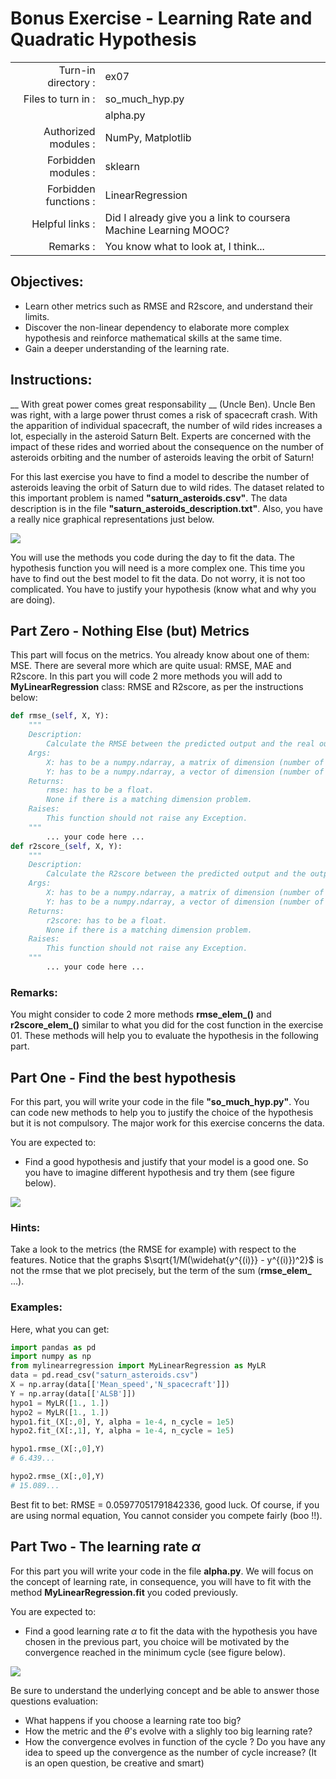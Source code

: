 # Bonus Exercise - Learning Rate and Quadratic Hypothesis

|                         |                    |
| -----------------------:| ------------------ |
|   Turn-in directory :   |  ex07              |
|   Files to turn in :    |  so_much_hyp.py    |
|                         |  alpha.py          |
|   Authorized modules :  |  NumPy, Matplotlib |
|   Forbidden modules :   |  sklearn           |
|   Forbidden functions : |  LinearRegression  |
|   Helpful links :       | Did I already give you a link to coursera Machine Learning MOOC? |
|   Remarks :             | You know what to look at, I think... |

## Objectives:

* Learn other metrics such as RMSE and R2score, and understand their limits.
* Discover the non-linear dependency to elaborate more complex hypothesis and reinforce mathematical skills at the same time.
* Gain a deeper understanding of the learning rate.


## Instructions:

__ With great power comes great responsability __ (Uncle Ben).
Uncle Ben was right, with a large power thrust comes a risk of spacecraft crash.
With the apparition of individual spacecraft, the number of wild rides increases a lot, especially in the asteroid Saturn Belt.
Experts are concerned with the impact of these rides and worried about the consequence on the number of asteroids orbiting and the number of asteroids leaving the orbit of Saturn!

For this last exercise you have to find a model to describe the number of asteroids leaving the orbit of Saturn due to wild rides.
The dataset related to this important problem is named __"saturn_asteroids.csv"__. The data description is in the file __"saturn_asteroids_description.txt"__.
Also, you have a really nice graphical representations just below.

<img src="day01/assets/ex07_3Dplot_data.png" />

You will use the methods you code during the day to fit the data.
The hypothesis function you will need is a more complex one. This time you have to find out the best model to fit the data.
Do not worry, it is not too complicated.
You have to justify your hypothesis (know what and why you are doing).


## Part Zero - Nothing Else (but) Metrics

This part will focus on the metrics. You already know about one of them: MSE. There are several more which are quite usual: RMSE, MAE and R2score.
In this part you will code 2 more methods you will add to **MyLinearRegression** class: RMSE and R2score, as per the instructions below:
```python
def rmse_(self, X, Y):
	"""
	Description:
		Calculate the RMSE between the predicted output and the real output.
	Args:
		X: has to be a numpy.ndarray, a matrix of dimension (number of training examples, number of features).
		Y: has to be a numpy.ndarray, a vector of dimension (number of training examples, 1).
	Returns:
		rmse: has to be a float.
		None if there is a matching dimension problem.
	Raises:
		This function should not raise any Exception.
	"""
		... your code here ...
def r2score_(self, X, Y):
	"""
	Description:
		Calculate the R2score between the predicted output and the output.
	Args:
		X: has to be a numpy.ndarray, a matrix of dimension (number of training examples, number of features).
		Y: has to be a numpy.ndarray, a vector of dimension (number of training examples, 1).
	Returns:
		r2score: has to be a float.
		None if there is a matching dimension problem.
	Raises:
		This function should not raise any Exception.
	"""
		... your code here ...
```

### Remarks:
You might consider to code 2 more methods **rmse_elem_()** and **r2score_elem_()** similar to what you did for the cost function in the exercise 01.
These methods will help you to evaluate the hypothesis in the following part.


## Part One - Find the best hypothesis

For this part, you will write your code in the file __"so_much_hyp.py"__.
You can code new methods to help you to justify the choice of the hypothesis but it is not compulsory.
The major work for this exercise concerns the data.

You are expected to:
* Find a good hypothesis and justify that your model is a good one. So you have to imagine different hypothesis and try them (see figure below).

<img src="day01/assets/ex07_hypo_test_part1.png" />

### Hints:

Take a look to the metrics (the RMSE for example) with respect to the features.
Notice that the graphs $\sqrt{1/M(\widehat{y^{(i)}} - y^{(i)})^2}$ is not the rmse that we plot precisely, but the term of the sum (**rmse_elem_** ...).

### Examples:

Here, what you can get:
```python
import pandas as pd
import numpy as np
from mylinearregression import MyLinearRegression as MyLR
data = pd.read_csv("saturn_asteroids.csv")
X = np.array(data[['Mean_speed','N_spacecraft']])
Y = np.array(data[['ALSB']])
hypo1 = MyLR([1., 1.])
hypo2 = MyLR([1., 1.])
hypo1.fit_(X[:,0], Y, alpha = 1e-4, n_cycle = 1e5)
hypo2.fit_(X[:,1], Y, alpha = 1e-4, n_cycle = 1e5)

hypo1.rmse_(X[:,0],Y)
# 6.439...

hypo2.rmse_(X[:,0],Y)
# 15.089...
```
Best fit to bet: RMSE = 0.05977051791842336, good luck. Of course, if you are using normal equation, You cannot consider you compete fairly (boo !!).


## Part Two - The learning rate $\alpha$

For this part you will write your code in the file __alpha.py__.
We will focus on the concept of learning rate, in consequence, you will have to fit with the method __MyLinearRegression.fit__ you coded previously.

You are expected to:
* Find a good learning rate $\alpha$ to fit the data with the hypothesis you have chosen in the previous part, you choice will be motivated by the convergence reached in the minimum cycle (see figure below).

<img src="day01/assets/ex07_learning_rate.png" />

Be sure to understand the underlying concept and be able to answer those questions evaluation:
* What happens if you choose a learning rate too big?
* How the metric and the $\theta$'s evolve with a slighly too big learning rate?
* How the convergence evolves in function of the cycle ? Do you have any idea to speed up the convergence as the number of cycle increase? (It is an open question, be creative and smart)

